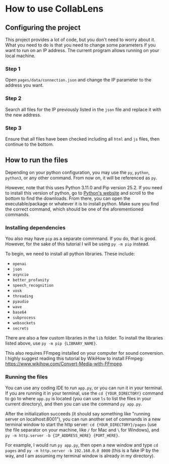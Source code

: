 # How to use CollabLens

## Configuring the project

This project provides a lot of code, but you don't need to worry about it. What you  need to do is that you need to change some parameters if you want to run on an IP address. The current program allows running on your local machine.

### Step 1

Open `pages/data/connection.json` and change the IP parameter to the address you want.

### Step 2

Search all files for the IP previously listed in the `json` file and replace it with the new address.

### Step 3

Ensure that all files have been checked including all `html` and `js` files, then continue to the bottom.

## How to run the files

Depending on your python configuration, you may use the `py`, `python`, `python3`, or any other command. From now on, it will be referenced as `py`.

However, note that this uses Python 3.11.0 and Pip version 25.2. If you need to install this version of python, go to [Python's website](https://www.python.org/downloads/release/python-3110/) and scroll to the bottom to find the downloads. From there, you can open the executable/package or whatever it is to install python. Make sure you find the correct command, which should be one of the aforementioned commands.

### Installing dependencies

You also may have `pip` as a separate commmand. If you do, that is good. However, for the sake of this tutorial I will be using `py -m pip` instead.

To begin, we need to install all python libraries. These include:

- `openai`
- `json`
- `asyncio`
- `better_profanity`
- `speech_recognition`
- `vosk`
- `threading`
- `pyaudio`
- `wave`
- `base64`
- `subprocess`
- `websockets`
- `secrets`

There are also a few custom libraries in the `lib` folder. To install the libraries listed above, use `py -m pip {LIBRARY_NAME}`.

This also requires FFmpeg installed on your computer for sound conversion. I highly suggest reading this tutorial by WikiHow to install FFmpeg: <https://www.wikihow.com/Convert-Media-with-FFmpeg>.

### Running the files

You can use any coding IDE to run `app.py`, or you can run it in your terminal. If you are running it in your terminal, use the `cd {YOUR_DIRECTORY}` command to go to where `app.py` is located (you can use `ls` to list the files in your current directory), and then you can use the command `py app.py`.

After the initialization succeeds (it should say something like "running server on localhost:8001"), you can run another set of commands in a new terminal window to start the http server: `cd {YOUR_DIRECTORY}/pages` (use the file separator on your machine, like `/` for Mac and `\` for Windows), and `py -m http.server -b {IP_ADDRESS_HERE} {PORT_HERE}`.

For example, I would run `py app.py`, then open a new window and type `cd pages` and `py -m http.server -b 192.168.0.0 8000` (this is a fake IP by the way, and I am assuming my terminal window is already in my directory).
